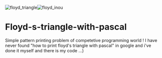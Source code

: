 ![floyd_triangle](https://user-images.githubusercontent.com/79990657/170505689-9785ce15-8946-49cc-a314-dc3a0df6d1b7.jpg)![floyd_inou](https://user-images.githubusercontent.com/79990657/170505701-0681cf5e-c457-4d8d-a70c-2d1fc8be1f38.jpg)






# Floyd-s-triangle-with-pascal
Simple pattern printing problem of competetive programming world ! I have never found "how to print floyd's triangle with pascal" in google and i've done it myself and there is my code ...) 
